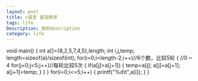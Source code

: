 ```yaml
---
layout: post   
title: c语言 冒泡排序  
tags: life       
Description: 我的description
category: life
---
```

void main()
{
	int a[]={8,2,5,7,4,5},length;
	int i,j,temp;
	length=sizeof(a)/sizeof(int);
	for(i=0;i<length-2;i++)//6个数，比较5轮
	{   //0   ~  4 
		for(j=0;j<5;j++)//每轮比较5次
		{
			if(a[j]>a[j+1])
			{
				temp=a[j];
				a[j]=a[j+1];
				a[j+1]=temp;
			}
		}
	}
	for(i=0;i<=5;i++)
	{
		printf("%d\t",a[i]);
	}
}